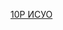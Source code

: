
[10P ИСУО](https://docs.google.com/spreadsheets/d/1opMMTXMh8W2qDfGHPpqFysMP2zafon-5I_p3UpfaJIs/edit?usp=sharing)

